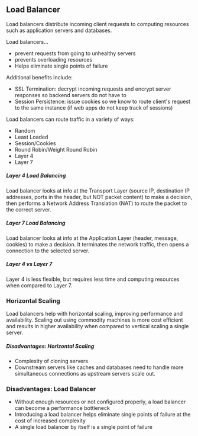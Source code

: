## Load Balancer

Load balancers distribute incoming client requests to computing resources such as application servers and databases. 

Load balancers...
- prevent requests from going to unhealthy servers
- prevents overloading resources
- Helps eliminate single points of failure

Additional benefits include:
- SSL Termination: decrypt incoming requests and encrypt server responses so backend servers do not have to
- Session Persistence: issue cookies so we know to route client's request to the same instance (if web apps do not keep track of sessions)

Load balancers can route traffic in a variety of ways:
- Random
- Least Loaded
- Session/Cookies
- Round Robin/Weight Round Robin
- Layer 4
- Layer 7

##### Layer 4 Load Balancing

Load balancer looks at info at the Transport Layer (source IP, destination IP addresses, ports in the header, but NOT packet content) to make a decision, then performs a Network Address Translation (NAT) to route the packet to the correct server.

##### Layer 7 Load Balancing

Load balancer looks at info at the Application Layer (header, message, cookies) to make a decision. It terminates the network traffic, then opens a connection to the selected server.

##### Layer 4 vs Layer 7

Layer 4 is less flexible, but requires less time and computing resources when compared to Layer 7.

### Horizontal Scaling

Load balancers help with horizontal scaling, improving performance and availability. Scaling out using commodity machines is more cost efficient and results in higher availability when compared to vertical scaling a single server.

##### Disadvantages: Horizontal Scaling

- Complexity of cloning servers
- Downstream servers like caches and databases need to handle more simultaneous connections as upstream servers scale out.

### Disadvantages: Load Balancer

- Without enough resources or not configured properly, a load balancer can become a performance bottleneck
- Introducing a load balancer helps eliminate single points of failure at the cost of increased complexity
- A single load balancer by itself is a single point of failure



